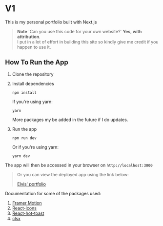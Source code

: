 # V1

This is my personal portfolio built with Next.js

> **Note**
> 'Can you use this code for your own website?' **Yes, with attribution**.<br>
> I put in a lot of effort in building this site so kindly give me credit if you happen to use it.

## How To Run the App

1. Clone the repository

2. Install dependencies

   ```
   npm install
    ```

   If you're using yarn:

   ```
   yarn
   ```

    More packages my be added in the future if I do updates.

3. Run the app

   ```
   npm run dev
   ```
   Or if you're using yarn:

   ```
   yarn dev
   ```
The app will then be accessed in your browser on `http://localhost:3000`

> Or you can view the deployed app using the link below:
> 
> [Elvis' portfolio](https://elvismutinda.vercel.app/)

Documentation for some of the packages used:

1. [Framer Motion](https://www.framer.com/motion/introduction/)
2. [React-icons](https://react-icons.github.io/react-icons/)
3. [React-hot-toast](https://react-hot-toast.com/)
4. [clsx](https://github.com/lukeed/clsx#readme)

